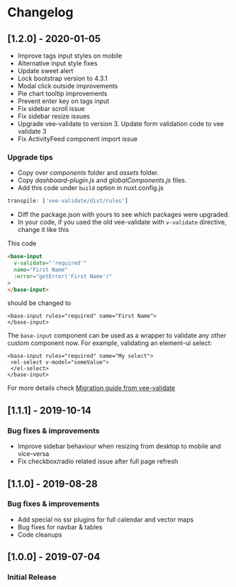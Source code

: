 # Changelog

## [1.2.0] - 2020-01-05

- Improve tags input styles on mobile
- Alternative input style fixes
- Update sweet alert
- Lock bootstrap version to 4.3.1
- Modal click outside improvements
- Pie chart tooltip improvements
- Prevent enter key on tags input
- Fix sidebar scroll issue
- Fix sidebar resize issues
- Upgrade vee-validate to version 3. Update form validation code to vee validate 3
- Fix ActivityFeed component import issue

### Upgrade tips

- Copy over _components_ folder and _assets_ folder.
- Copy _dashboard-plugin.js_ and _globalComponents.js_ files.
- Add this code under `build` option in nuxt.config.js

```js
transpile: ['vee-validate/dist/rules']
```

- Diff the package.json with yours to see which packages were upgraded.
- In your code, if you used the old vee-validate with `v-validate` directive, change it like this

This code

```html
<base-input
  v-validate="'required'"
  name="First Name"
  :error="getError('First Name')"
>
</base-input>
```

should be changed to

```{1}html
<base-input rules="required" name="First Name">
</base-input>
```

The `base-input` component can be used as a wrapper to validate any other custom component now.
For example, validating an element-ui select:

```{1}html
<base-input rules="required" name="My select">
 <el-select v-model="someValue">
 </el-select>
</base-input>
```

For more details check [Migration guide from vee-validate](https://logaretm.github.io/vee-validate/migration.html#migrating-from-2-x-to-3-0)

## [1.1.1] - 2019-10-14

### Bug fixes & improvements

- Improve sidebar behaviour when resizing from desktop to mobile and vice-versa
- Fix checkbox/radio related issue after full page refresh

## [1.1.0] - 2019-08-28

### Bug fixes & improvements

- Add special no ssr plugins for full calendar and vector maps
- Bug fixes for navbar & tables
- Code cleanups

## [1.0.0] - 2019-07-04

### Initial Release
